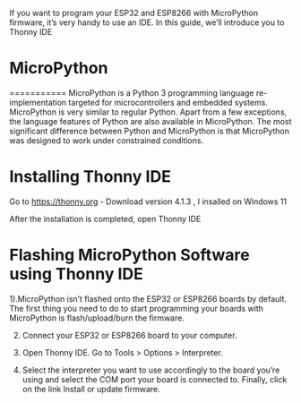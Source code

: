 If you want to program your ESP32 and ESP8266 with MicroPython firmware,
it’s very handy to use an IDE. In this guide, we’ll introduce you to Thonny IDE

# MicroPython
===========
MicroPython is a Python 3 programming language re-implementation targeted for microcontrollers and embedded systems.
MicroPython is very similar to regular Python. Apart from a few exceptions, the language features of Python are also available in MicroPython. 
The most significant difference between Python and MicroPython is that MicroPython was designed to work under constrained conditions.

Installing Thonny IDE
====================
Go to https://thonny.org - 	Download version 4.1.3 , I insalled on Windows 11

After the installation is completed, open Thonny IDE

Flashing MicroPython Software using Thonny IDE
=============================================

1).MicroPython isn’t flashed onto the ESP32 or ESP8266 boards by default. 
The first thing you need to do to start programming your boards with MicroPython is flash/upload/burn the firmware.

2) Connect your ESP32 or ESP8266 board to your computer.

3) Open Thonny IDE. Go to Tools > Options > Interpreter.

4) Select the interpreter you want to use accordingly to the board you’re using and select the COM port your board is connected to. Finally, click on the link Install or update firmware.
